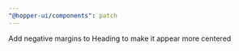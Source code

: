 ```yaml
---
"@hopper-ui/components": patch
---
```


Add negative margins to Heading to make it appear more centered
